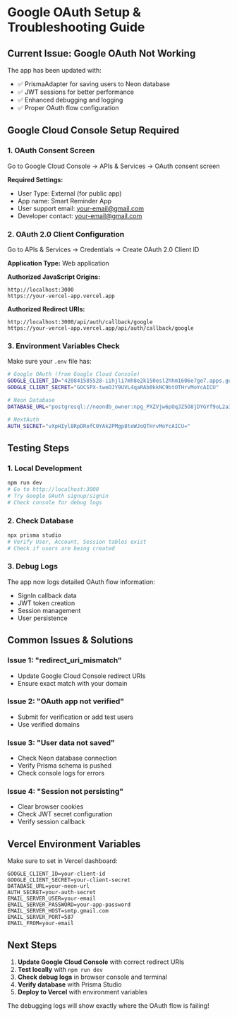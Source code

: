 # Google OAuth Setup & Troubleshooting Guide

## Current Issue: Google OAuth Not Working

The app has been updated with:
- ✅ PrismaAdapter for saving users to Neon database
- ✅ JWT sessions for better performance
- ✅ Enhanced debugging and logging
- ✅ Proper OAuth flow configuration

## Google Cloud Console Setup Required

### 1. OAuth Consent Screen
Go to Google Cloud Console → APIs & Services → OAuth consent screen

**Required Settings:**
- User Type: External (for public app)
- App name: Smart Reminder App
- User support email: your-email@gmail.com
- Developer contact: your-email@gmail.com

### 2. OAuth 2.0 Client Configuration
Go to APIs & Services → Credentials → Create OAuth 2.0 Client ID

**Application Type:** Web application

**Authorized JavaScript Origins:**
```
http://localhost:3000
https://your-vercel-app.vercel.app
```

**Authorized Redirect URIs:**
```
http://localhost:3000/api/auth/callback/google
https://your-vercel-app.vercel.app/api/auth/callback/google
```

### 3. Environment Variables Check

Make sure your `.env` file has:
```bash
# Google OAuth (from Google Cloud Console)
GOOGLE_CLIENT_ID="420841585528-iihjli7mh8e2k150esl2hhm1606e7ge7.apps.googleusercontent.com"
GOOGLE_CLIENT_SECRET="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vMoYcAICU"

# Neon Database
DATABASE_URL="postgresql://neondb_owner:npg_PXZVjw6pOqJZ5O8jDYGYf9oL2a3Y8lLZ@ep-shy-unit-a1aff7rb-pooler.ap-southeast-1.aws.neon.tech/neondb?sslmode=require"

# NextAuth
AUTH_SECRET="vXpHIyl8RpDRofC0YAk2PMgp8teWJoQTHrvMoYcAICU="
```

## Testing Steps

### 1. Local Development
```bash
npm run dev
# Go to http://localhost:3000
# Try Google OAuth signup/signin
# Check console for debug logs
```

### 2. Check Database
```bash
npx prisma studio
# Verify User, Account, Session tables exist
# Check if users are being created
```

### 3. Debug Logs
The app now logs detailed OAuth flow information:
- SignIn callback data
- JWT token creation
- Session management
- User persistence

## Common Issues & Solutions

### Issue 1: "redirect_uri_mismatch"
- Update Google Cloud Console redirect URIs
- Ensure exact match with your domain

### Issue 2: "OAuth app not verified"
- Submit for verification or add test users
- Use verified domains

### Issue 3: "User data not saved"
- Check Neon database connection
- Verify Prisma schema is pushed
- Check console logs for errors

### Issue 4: "Session not persisting"
- Clear browser cookies
- Check JWT secret configuration
- Verify session callback

## Vercel Environment Variables

Make sure to set in Vercel dashboard:
```
GOOGLE_CLIENT_ID=your-client-id
GOOGLE_CLIENT_SECRET=your-client-secret
DATABASE_URL=your-neon-url
AUTH_SECRET=your-auth-secret
EMAIL_SERVER_USER=your-email
EMAIL_SERVER_PASSWORD=your-app-password
EMAIL_SERVER_HOST=smtp.gmail.com
EMAIL_SERVER_PORT=587
EMAIL_FROM=your-email
```

## Next Steps

1. **Update Google Cloud Console** with correct redirect URIs
2. **Test locally** with `npm run dev`
3. **Check debug logs** in browser console and terminal
4. **Verify database** with Prisma Studio
5. **Deploy to Vercel** with environment variables

The debugging logs will show exactly where the OAuth flow is failing!
